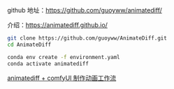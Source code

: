 
github 地址：https://github.com/guoyww/animatediff/

介绍：https://animatediff.github.io/


```bash
git clone https://github.com/guoyww/AnimateDiff.git
cd AnimateDiff

conda env create -f environment.yaml
conda activate animatediff
```

[animatediff + comfyUI 制作动画工作流](https://www.bilibili.com/video/BV1Pc41117Tf)
